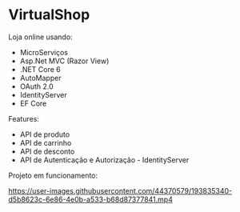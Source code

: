 # VirtualShop
Loja online usando:

- MicroServiços 
- Asp.Net MVC (Razor View) 
- .NET Core 6 
- AutoMapper 
- OAuth 2.0 
- IdentityServer 
- EF Core 

Features:
- API de produto
- API de carrinho
- API de desconto
- API de Autenticação e Autorização - IdentityServer

Projeto em funcionamento:

https://user-images.githubusercontent.com/44370579/193835340-d5b8623c-6e86-4e0b-a533-b68d87377841.mp4


